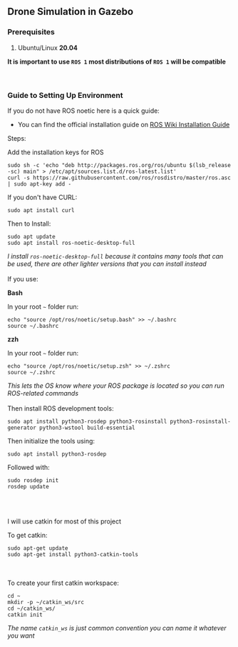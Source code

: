 ## Drone Simulation in Gazebo

### Prerequisites
1. Ubuntu/Linux **20.04**

**It is important to use `ROS 1` most distributions of `ROS 1` will be compatible**
<br />
<br />
<br />
### Guide to Setting Up Environment

If you do not have ROS noetic here is a quick guide:
- You can find the official installation guide on [ROS Wiki Installation Guide](https://wiki.ros.org/noetic/Installation/Ubuntu)

Steps:

Add the installation keys for ROS
```
sudo sh -c 'echo "deb http://packages.ros.org/ros/ubuntu $(lsb_release -sc) main" > /etc/apt/sources.list.d/ros-latest.list'
curl -s https://raw.githubusercontent.com/ros/rosdistro/master/ros.asc | sudo apt-key add -
```

If you don't have CURL:

```
sudo apt install curl
```

Then to Install:

```
sudo apt update
sudo apt install ros-noetic-desktop-full
```

_I install `ros-noetic-desktop-full` because it contains many tools that can be used, there are other lighter versions that you can install instead_
<br />
<br />
If you use:

**Bash**

In your root `~` folder run:

```
echo "source /opt/ros/noetic/setup.bash" >> ~/.bashrc
source ~/.bashrc
```

**zzh**

In your root `~` folder run:

```
echo "source /opt/ros/noetic/setup.zsh" >> ~/.zshrc
source ~/.zshrc
```

_This lets the OS know where your ROS package is located so you can run ROS-related commands_
<br />
<br />
Then install ROS development tools:

```
sudo apt install python3-rosdep python3-rosinstall python3-rosinstall-generator python3-wstool build-essential
```

Then initialize the tools using:

```
sudo apt install python3-rosdep
```

Followed with:

```
sudo rosdep init
rosdep update
```
<br />
<br />

I will use catkin for most of this project

To get catkin:

```
sudo apt-get update
sudo apt-get install python3-catkin-tools
```
<br />
<br />
To create your first catkin workspace:

```
cd ~
mkdir -p ~/catkin_ws/src
cd ~/catkin_ws/
catkin init
```
_The name `catkin_ws` is just common convention you can name it whatever you want_

